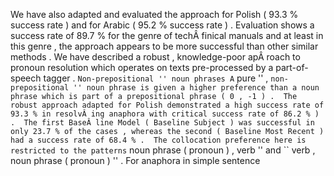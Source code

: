 We have also adapted and evaluated the approach for Polish ( 93.3 % success rate ) and for Arabic ( 95.2 % success rate ) . 
Evaluation shows a success rate of 89.7 % for the genre of techÂ­ finical manuals and at least in this genre , the approach appears to be more successful than other similar methods . 
We have described a robust , knowledge-poor apÂ­ roach to pronoun resolution which operates on texts pre-processed by a part-of-speech tagger . 
`` Non-prepositional '' noun phrases A `` pure '' , `` non-prepositional '' noun phrase is given a higher preference than a noun phrase which is part of a prepositional phrase ( 0 , -1 ) . 
The robust approach adapted for Polish demonstrated a high success rate of 93.3 % in resolvÂ­ ing anaphora with critical success rate of 86.2 % ) . 
The first BaseÂ­ line Model ( Baseline Subject ) was successful in only 23.7 % of the cases , whereas the second ( Baseline Most Recent ) had a success rate of 68.4 % . 
The collocation preference here is restricted to the patterns `` noun phrase ( pronoun ) , verb '' and `` verb , noun phrase ( pronoun ) '' . 
For anaphora in simple sentence 